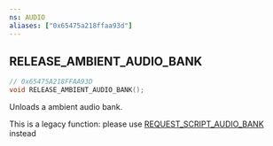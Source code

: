 ```yaml
---
ns: AUDIO
aliases: ["0x65475a218ffaa93d"]
---
```

## RELEASE_AMBIENT_AUDIO_BANK

```c
// 0x65475A218FFAA93D
void RELEASE_AMBIENT_AUDIO_BANK();
```

Unloads a ambient audio bank.

This is a legacy function: please use [REQUEST_SCRIPT_AUDIO_BANK](#_0x2F844A8B08D76685) instead


